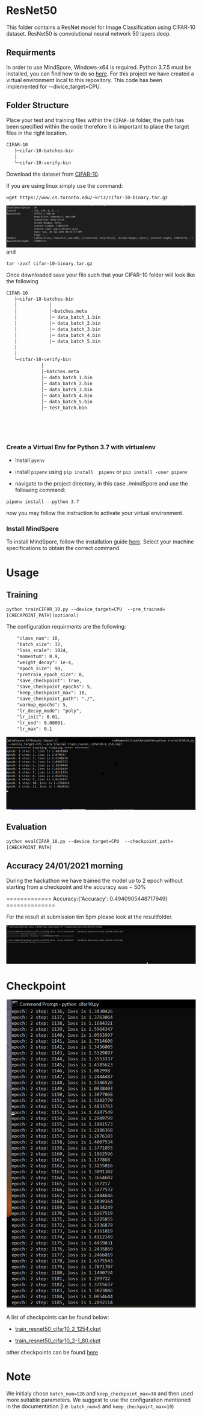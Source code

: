 # ResNet50

This folder contains a ResNet model for Image Classification using CIFAR-10 dataset. ResNet50 is convolutional neural network 50 layers deep.



## Requirments

In order to use MindSpore, Windows-x64 is required. Python 3.7.5 must be installed, you can find how to do so [here](https://www.python.org/downloads/release/python-375/). 
For this project we have created a virtual environment local to this repository. This code has been implemented for --divice_target=CPU.


## Folder Structure

Place your test and training files within the `CIFAR-10` folder, the path has been specified within the code therefore it is important to place the target files in the right location.

```
CIFAR-10
   ├─cifar-10-batches-bin
   │
   └─cifar-10-verify-bin

```
Download the dataset from [CIFAR-10](http://www.cs.toronto.edu/~kriz/cifar.html). 

If you are using linux  simply use the command:

```
wget https://www.cs.toronto.edu/~kriz/cifar-10-binary.tar.gz
```
![command](https://github.com/alicebarbe/HackCambridge2021/blob/cifar-10/mindSpore/img/unzip.png)
and 


```
tar -zvxf cifar-10-binary.tar.gz
```

Once downloaded save your file such that your CIFAR-10 folder will look like the following


```
CIFAR-10
   ├─cifar-10-batches-bin
   │            │  
   │            │─batches.meta
   │            │─ data_batch_1.bin
   │            │─ data_batch_2.bin
   │            │─ data_batch_3.bin
   │            │─ data_batch_4.bin
   │            │─ data_batch_5.bin
   │
   │
   └─cifar-10-verify-bin
             │  
             │─batches.meta
             │─ data_batch_1.bin
             │─ data_batch_2.bin
             │─ data_batch_3.bin
             │─ data_batch_4.bin
             │─ data_batch_5.bin
             │─ test_batch.bin
             
    
   
   
```
### Create a Virtual Env for Python 3.7 with virtualenv

- Install `pyenv`

- install  `pipenv` using `pip install  pipenv` or `pip install -user pipenv`
- navigate to the project directory, in this case ./mindSpore and use the following command:

```
pipenv install --python 3.7
```

now you may follow the instruction to activate your virtual environment. 

### Install MindSpore

To install MindSpore, follow the installation guide [here](https://www.mindspore.cn/install/en). Select your machine specifications to obtain the correct command. 
 
 # Usage

 ## Training
 
 
 ```
 python trainCIFAR_10.py --device_target=CPU  --pre_trained=[CHECKPOINT_PATH](optional)
 ```
 The configuration requirments are the following:
 ```
     "class_num": 10,
     "batch_size": 32,
     "loss_scale": 1024,
     "momentum": 0.9,
     "weight_decay": 1e-4,
     "epoch_size": 90,
     "pretrain_epoch_size": 0,
     "save_checkpoint": True,
     "save_checkpoint_epochs": 5,
     "keep_checkpoint_max": 10,
     "save_checkpoint_path": "./",
     "warmup_epochs": 5,
     "lr_decay_mode": "poly",
     "lr_init": 0.01,
     "lr_end": 0.00001,
     "lr_max": 0.1
 
 ```
 
 ![training your model](./img/image.png)

 ## Evaluation


 ```
 python evalCIFAR_10.py --device_target=CPU  --checkpoint_path=[CHECKPOINT_PATH]
 ```
 
 ## Accuracy 24/01/2021 morning
 
 During the hackathon we have trained the model up to 2 epoch without starting from a checkpoint and the accuracy was ~ 50%
 
 ============= Accuracy:{'Accuracy': 0.4940905448717949} ==============
 
For the result at submission tim 5pm please look at the resultfolder.
 
 ![Accuracy](https://github.com/alicebarbe/HackCambridge2021/blob/cifar-10/mindSpore/img/accuracy.png) 
 
 # Checkpoint
 
 ![epoch2.png](https://github.com/alicebarbe/HackCambridge2021/blob/cifar-10/mindSpore/img/epoch2image.png)
 
 A list of checkpoints can be found below:
 
 
 - [train_resnet50_cifar10_2_1254.ckpt](https://www.dropbox.com/s/r9uslw1qsxyz3na/train_resnet_cifar10-2_1254.ckpt?dl=0)
  
 - [train_resnet50_cifar10_2-1_80.ckpt](https://www.dropbox.com/s/w82pnvzwafehmra/train_resnet_cifar10_2-1_80.ckpt?dl=0)
 
 other checkpoints can be found [here](https://www.dropbox.com/sh/8e18q8akyr2mftv/AAB5YfS4HK3qGkRAcefJSoZUa?dl=0)
 
 
 
 # Note
 
 We initialy chose `batch_num=128` and `keep_checkpoint_max=38` and then used more suitable parameters. We suggest to use the configuration mentioned in the documentation (i.e. `batch_num=5` and `keep_checkpoint_max=10`)
